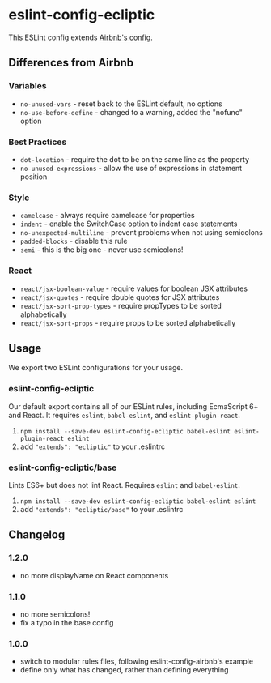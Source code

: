 # eslint-config-ecliptic

This ESLint config extends [Airbnb's config](https://github.com/airbnb/javascript/tree/master/packages/eslint-config-airbnb).

## Differences from Airbnb

### Variables

* `no-unused-vars` - reset back to the ESLint default, no options
* `no-use-before-define` - changed to a warning, added the "nofunc" option

### Best Practices

* `dot-location` - require the dot to be on the same line as the property
* `no-unused-expressions` - allow the use of expressions in statement position

### Style

* `camelcase` - always require camelcase for properties
* `indent` - enable the SwitchCase option to indent case statements
* `no-unexpected-multiline` - prevent problems when not using semicolons
* `padded-blocks` - disable this rule
* `semi` - this is the big one - never use semicolons!

### React

* `react/jsx-boolean-value` - require values for boolean JSX attributes
* `react/jsx-quotes` - require double quotes for JSX attributes
* `react/jsx-sort-prop-types` - require propTypes to be sorted alphabetically
* `react/jsx-sort-props` - require props to be sorted alphabetically

## Usage

We export two ESLint configurations for your usage.

### eslint-config-ecliptic

Our default export contains all of our ESLint rules, including EcmaScript 6+
and React. It requires `eslint`, `babel-eslint`, and `eslint-plugin-react`.

1. `npm install --save-dev eslint-config-ecliptic babel-eslint eslint-plugin-react eslint`
2. add `"extends": "ecliptic"` to your .eslintrc

### eslint-config-ecliptic/base

Lints ES6+ but does not lint React. Requires `eslint` and `babel-eslint`.

1. `npm install --save-dev eslint-config-ecliptic babel-eslint eslint`
2. add `"extends": "ecliptic/base"` to your .eslintrc

## Changelog

### 1.2.0

- no more displayName on React components

### 1.1.0

- no more semicolons!
- fix a typo in the base config

### 1.0.0

- switch to modular rules files, following eslint-config-airbnb's example
- define only what has changed, rather than defining everything
